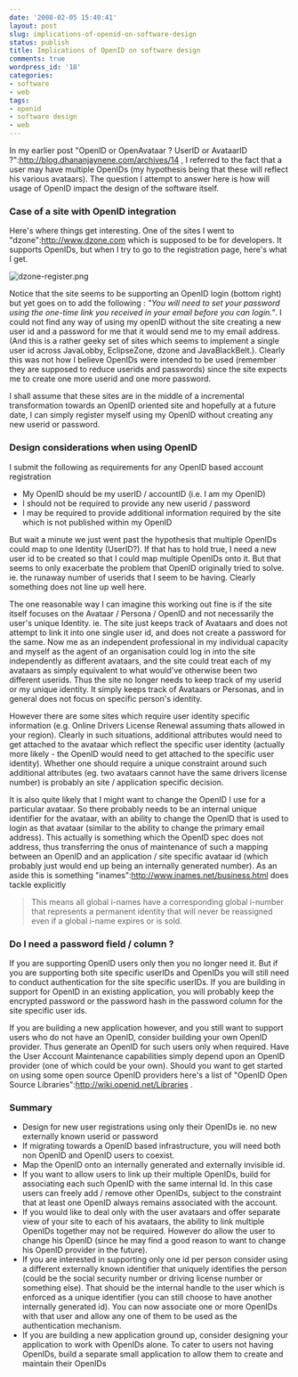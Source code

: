 ```yaml
---
date: '2008-02-05 15:40:41'
layout: post
slug: implications-of-openid-on-software-design
status: publish
title: Implications of OpenID on software design
comments: true
wordpress_id: '18'
categories:
- software
- web
tags:
- openid
- software design
- web
---
```


In my earlier post "OpenID or OpenAvataar ? UserID or AvataarID ?":http://blog.dhananjaynene.com/archives/14 , I referred to the fact that a user may have multiple OpenIDs (my hypothesis being that these will reflect his various avataars). The question I attempt to answer here is how will usage of OpenID impact the design of the software itself.

### Case of a site with OpenID integration

Here's where things get interesting. One of the sites I went to "dzone":http://www.dzone.com which is supposed to be for developers. It supports OpenIDs, but when I try to go to the registration page, here's what I get.

![dzone-register.png](http://blog.dhananjaynene.com/wp-content/uploads/2008/02/dzone-register.png)

Notice that the site seems to be supporting an OpenID login (bottom right) but yet goes on to add the following : *"You will need to set your password using the one-time link you received in your email before you can login."*. I could not find any way of using my openID without the site creating a new user id and a password for me that it would send me to my email address. (And this is a rather geeky set of sites which seems to implement a single user id across JavaLobby, EclipseZone, dzone and JavaBlackBelt.). Clearly this was not how I believe OpenIDs were intended to be used (remember they are supposed to reduce userids and passwords) since the site expects me to create one more userid and one more password.

I shall assume that these sites are in the middle of a incremental transformation towards an OpenID oriented site and hopefully at a future date, I can simply register myself using my OpenID without creating any new userid or password.

### Design considerations when using OpenID


I submit the following as requirements for any OpenID based account registration

* My OpenID should be my userID / accountID (i.e. I am my OpenID) 
* I should not be required to provide any new userid / password
* I may be required to provide additional information required by the site which is not published within my OpenID

But wait a minute we just went past the hypothesis that multiple OpenIDs could map to one Identity (UserID?). If that has to hold true, I need a new user id to be created so that I could map multiple OpenIDs onto it. But that seems to only exacerbate the problem that OpenID originally tried to solve. ie. the runaway number of userids that I seem to be having. Clearly something does not line up well here.

The one reasonable way I can imagine this working out fine is if the site itself focuses on the Avataar / Persona / OpenID and not necessarily the user's unique Identity. ie. The site just keeps track of Avataars and does not attempt to link it into one single user id, and does not create a password for the same. Now me as an independent professional in my individual capacity and myself as the agent of an organisation could log in into the site independently as different avataars, and the site could treat each of my avataars as simply equivalent to what would've otherwise been two different userids. Thus the site no longer needs to keep track of my userid or my unique identity. It simply keeps track of Avataars or Personas, and in general does not focus on specific person's identity. 

However there are some sites which require user identity specific information (e.g. Online Drivers License Renewal assuming thats allowed in your region). Clearly in such situations, additional attributes would need to get attached to the avataar which reflect the specific user identity (actually more likely - the OpenID would need to get attached to the specific user identity). Whether one should require a unique constraint around such additional attributes (eg. two avataars cannot have the same drivers license number) is probably an site / application specific decision.

It is also quite likely that I might want to change the OpenID I use for a particular avataar. So there probably needs to be an internal unique identifier for the avataar, with an ability to change the OpenID that is used to login as that avataar (similar to the ability to change the primary email address). This actually is something which the OpenID spec does not address, thus transferring the onus of maintenance of such a mapping between an OpenID and an application / site specific avataar id (which probably just would end up being an internally generated number). As an aside this is something "inames":http://www.inames.net/business.html does tackle explicitly 

> This means all global i-names have a corresponding global i-number that represents a permanent identity that will never be reassigned even if a global i-name expires or is sold.

### Do I need a password field / column ?

If you are supporting OpenID users only then you no longer need it. But if you are supporting both site specific userIDs and OpenIDs you will still need to conduct authentication for the site specific userIDs. If you are building in support for OpenID in an existing application, you will probably keep the encrypted password or the password hash in the password column for the site specific user ids.

If you are building a new application however, and you still want to support users who do not have an OpenID, consider building your own OpenID provider. Thus generate an OpenID for such users only when required. Have the User Account Maintenance capabilities simply depend upon an OpenID provider (one of which could be your own). Should you want to get started on using some open source OpenID providers here's a list of "OpenID Open Source Libraries":http://wiki.openid.net/Libraries .


### Summary

* Design for new user registrations using only their OpenIDs ie. no new externally known userid or password
* If migrating towards a OpenID based infrastructure, you will need both non OpenID and OpenID users to coexist. 
* Map the OpenID onto an internally generated and externally invisible id.
* If you want to allow users to link up their multiple OpenIDs, build for associating each such OpenID with the same internal Id. In this case users can freely add / remove other OpenIDs, subject to the constraint that at least one OpenID always remains associated with the account.
* If you would like to deal only with the user avataars and offer separate view of your site to each of his avataars, the ability to link multiple OpenIDs together may not be required. However do allow the user to change his OpenID (since he may find a good reason to want to change his OpenID provider in the future).
* If you are interested in supporting only one id per person consider using a different externally known identifier that uniquely identifies the person (could be the social security number or driving license number or something else). That should be the internal handle to the user which is enforced as a unique identifier (you can still choose to have another internally generated id). You can now associate one or more OpenIDs with that user and allow any one of them to be used as the authentication mechanism.
* If you are building a new application ground up, consider designing your application to work with OpenIDs alone. To cater to users not having OpenIDs, build a separate small application to allow them to create and maintain their OpenIDs

